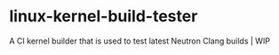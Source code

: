 # linux-kernel-build-tester
A CI kernel builder that is used to test latest Neutron Clang builds | WIP
